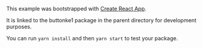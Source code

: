 This example was bootstrapped with [Create React App](https://github.com/facebook/create-react-app).

It is linked to the buttonke1 package in the parent directory for development purposes.

You can run `yarn install` and then `yarn start` to test your package.
